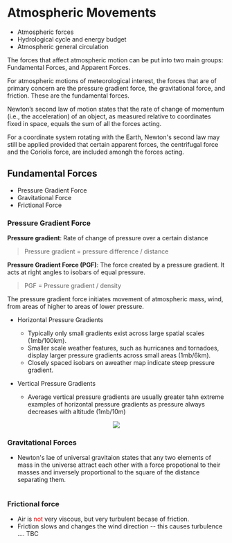 # Atmospheric Movements

- Atmospheric forces
- Hydrological cycle and energy budget
- Atmospheric general circulation

The forces that affect atmospheric motion can be put into two main groups: Fundamental Forces, and Apparent Forces.

For atmospheric motions of meteorological interest, the forces that are of primary concern
are the pressure gradient force, the gravitational force, and friction. These are the
fundamental forces.

Newton’s second law of motion states that the rate of change of momentum (i.e., the
acceleration) of an object, as measured relative to coordinates fixed in space, equals the
sum of all the forces acting.

For a coordinate system rotating with the Earth, Newton's second law may still be applied provided that certain apparent forces, the centrifugal force and the Coriolis force, are included amongh the forces acting.

## Fundamental Forces
- Pressure Gradient Force
- Gravitational Force
- Frictional Force

### Pressure Gradient Force

**Pressure gradient**: Rate of change of pressure over a certain distance

> Pressure gradient = pressure difference / distance

**Pressure Gradient Force (PGF)**: The force created by a pressure gradient. It acts at right angles to isobars of equal pressure.

> PGF = Pressure gradient / density


The pressure gradient force initiates movement of atmospheric mass, wind, from areas of higher to areas of lower pressure.

- Horizontal Pressure Gradients
  - Typically only small gradients exist across large spatial scales (1mb/100km).
  - Smaller scale weather features, such as hurricanes and tornadoes, display larger pressure gradients across small areas (1mb/6km).
  - Closely spaced isobars on aweather map indicate steep pressure gradient.


- Vertical Pressure Gradients
  - Average vertical pressure gradients are usually greater tahn extreme examples of horizontal pressure gradients as pressure always decreases with altitude (1mb/10m)

<div align=center>
<img width=\textwidth src="https://apollo.nvu.vsc.edu/classes/met130/notes/chapter8/graphics/pg_schem.free.gif"/>
</div>



### Gravitational Forces

- Newton's lae of universal gravitaion states that any two elements of mass in the universe attract each other with a force propotional to their masses and inversely proportional to the square of the distance separating them.



<img width=0.4\textwidth src="/_equations/gravitationalpull.png">



### Frictional force
- Air is <font color="red">not</font> very viscous, but very turbulent becase of friction.
- Friction slows and changes the wind direction -- this causes turbulence .... TBC